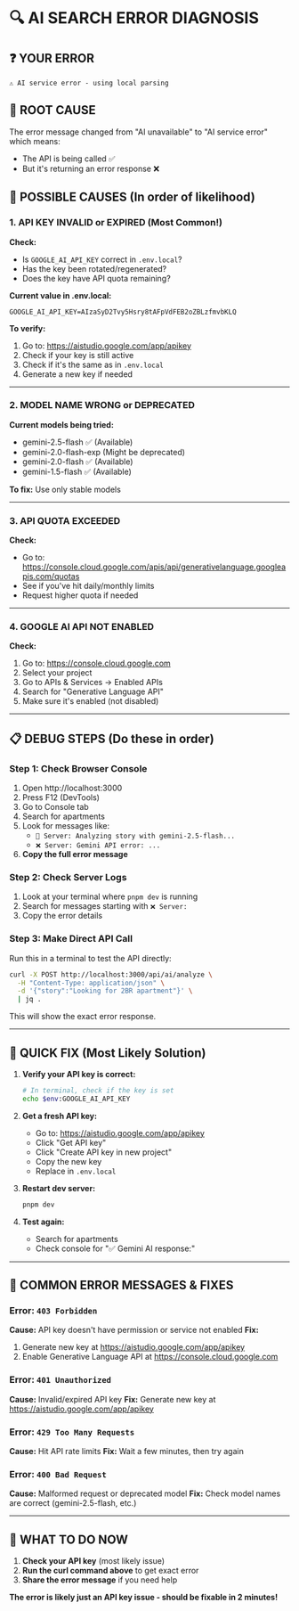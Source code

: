 # 🔍 AI SEARCH ERROR DIAGNOSIS

## ❓ YOUR ERROR
```
⚠️ AI service error - using local parsing
```

## 🎯 ROOT CAUSE
The error message changed from "AI unavailable" to "AI service error" which means:
- The API is being called ✅
- But it's returning an error response ❌

## 🔧 POSSIBLE CAUSES (In order of likelihood)

### **1. API KEY INVALID or EXPIRED** (Most Common!)
**Check:**
- Is `GOOGLE_AI_API_KEY` correct in `.env.local`?
- Has the key been rotated/regenerated?
- Does the key have API quota remaining?

**Current value in .env.local:**
```
GOOGLE_AI_API_KEY=AIzaSyD2Tvy5Hsry8tAFpVdFEB2oZBLzfmvbKLQ
```

**To verify:**
1. Go to: https://aistudio.google.com/app/apikey
2. Check if your key is still active
3. Check if it's the same as in `.env.local`
4. Generate a new key if needed

---

### **2. MODEL NAME WRONG or DEPRECATED**
**Current models being tried:**
- gemini-2.5-flash ✅ (Available)
- gemini-2.0-flash-exp (Might be deprecated)
- gemini-2.0-flash ✅ (Available)
- gemini-1.5-flash ✅ (Available)

**To fix:** Use only stable models

---

### **3. API QUOTA EXCEEDED**
**Check:**
- Go to: https://console.cloud.google.com/apis/api/generativelanguage.googleapis.com/quotas
- See if you've hit daily/monthly limits
- Request higher quota if needed

---

### **4. GOOGLE AI API NOT ENABLED**
**Check:**
1. Go to: https://console.cloud.google.com
2. Select your project
3. Go to APIs & Services → Enabled APIs
4. Search for "Generative Language API"
5. Make sure it's enabled (not disabled)

---

## 📋 DEBUG STEPS (Do these in order)

### **Step 1: Check Browser Console**
1. Open http://localhost:3000
2. Press F12 (DevTools)
3. Go to Console tab
4. Search for apartments
5. Look for messages like:
   - `🤖 Server: Analyzing story with gemini-2.5-flash...`
   - `❌ Server: Gemini API error: ...`
6. **Copy the full error message**

### **Step 2: Check Server Logs**
1. Look at your terminal where `pnpm dev` is running
2. Search for messages starting with `❌ Server:`
3. Copy the error details

### **Step 3: Make Direct API Call**
Run this in a terminal to test the API directly:

```bash
curl -X POST http://localhost:3000/api/ai/analyze \
  -H "Content-Type: application/json" \
  -d '{"story":"Looking for 2BR apartment"}' \
  | jq .
```

This will show the exact error response.

---

## 🔧 QUICK FIX (Most Likely Solution)

1. **Verify your API key is correct:**
   ```bash
   # In terminal, check if the key is set
   echo $env:GOOGLE_AI_API_KEY
   ```

2. **Get a fresh API key:**
   - Go to: https://aistudio.google.com/app/apikey
   - Click "Get API key"
   - Click "Create API key in new project"
   - Copy the new key
   - Replace in `.env.local`

3. **Restart dev server:**
   ```bash
   pnpm dev
   ```

4. **Test again:**
   - Search for apartments
   - Check console for "✅ Gemini AI response:"

---

## 📝 COMMON ERROR MESSAGES & FIXES

### Error: `403 Forbidden`
**Cause:** API key doesn't have permission or service not enabled
**Fix:** 
1. Generate new key at https://aistudio.google.com/app/apikey
2. Enable Generative Language API at https://console.cloud.google.com

### Error: `401 Unauthorized`
**Cause:** Invalid/expired API key
**Fix:** Generate new key at https://aistudio.google.com/app/apikey

### Error: `429 Too Many Requests`
**Cause:** Hit API rate limits
**Fix:** Wait a few minutes, then try again

### Error: `400 Bad Request`
**Cause:** Malformed request or deprecated model
**Fix:** Check model names are correct (gemini-2.5-flash, etc.)

---

## 🎯 WHAT TO DO NOW

1. **Check your API key** (most likely issue)
2. **Run the curl command above** to get exact error
3. **Share the error message** if you need help

**The error is likely just an API key issue - should be fixable in 2 minutes!**
